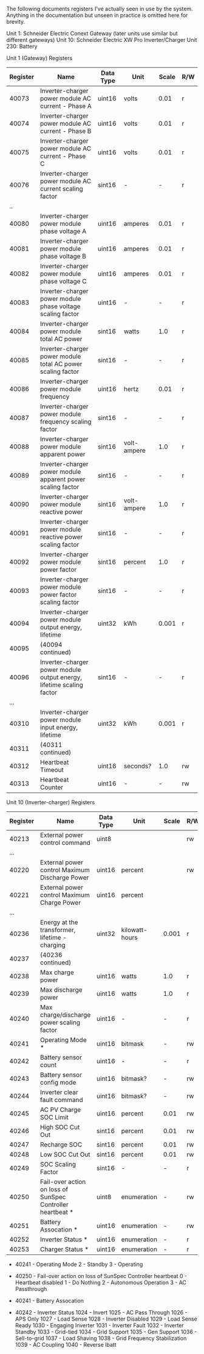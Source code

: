 The following documents registers I've actually seen in use by the system.  Anything in the documentation but unseen in practice is omitted here for brevity.

Unit 1:  Schneider Electric Conext Gateway (later units use similar but different gateways)
Unit 10:  Schneider Electric XW Pro Inverter/Charger
Unit 230:  Battery

Unit 1 (Gateway) Registers

| Register | Name                                                                       | Data Type | Unit        | Scale | R/W |
|----------|----------------------------------------------------------------------------|-----------|-------------|-------|-----|
| 40073    | Inverter-charger power module AC current - Phase A                         | uint16    | volts       | 0.01  | r   |
| 40074    | Inverter-charger power module AC current - Phase B                         | uint16    | volts       | 0.01  | r   |
| 40075    | Inverter-charger power module AC current - Phase C                         | uint16    | volts       | 0.01  | r   |
| 40076    | Inverter-charger power module AC current scaling factor                    | sint16    | -           | -     | r   |
| ..       |                                                                            |           |             |       |     |
| 40080    | Inverter-charger power module phase voltage A                              | uint16    | amperes     | 0.01  | r   |
| 40081    | Inverter-charger power module phase voltage B                              | uint16    | amperes     | 0.01  | r   |
| 40082    | Inverter-charger power module phase voltage C                              | uint16    | amperes     | 0.01  | r   |
| 40083    | Inverter-charger power module phase voltage scaling factor                 | uint16    | -           | -     | r   |
| 40084    | Inverter-charger power module total AC power                               | sint16    | watts       | 1.0   | r   |
| 40085    | Inverter-charger power module total AC power scaling factor                | sint16    | -           | -     | r   |
| 40086    | Inverter-charger power module frequency                                    | uint16    | hertz       | 0.01  | r   |
| 40087    | Inverter-charger power module frequency scaling factor                     | sint16    | -           | -     | r   |
| 40088    | Inverter-charger power module apparent power                               | sint16    | volt-ampere | 1.0   | r   |
| 40089    | Inverter-charger power module apparent power scaling factor                | sint16    | -           | -     | r   |
| 40090    | Inverter-charger power module reactive power                               | sint16    | volt-ampere | 1.0   | r   |
| 40091    | Inverter-charger power module reactive power scaling factor                | sint16    | -           | -     | r   |
| 40092    | Inverter-charger power module power factor                                 | sint16    | percent     | 1.0   | r   |
| 40093    | Inverter-charger power module power factor scaling factor                  | sint16    | -           | -     | r   |
| 40094    | Inverter-charger power module output energy, lifetime                      | uint32    | kWh         | 0.001 | r   |
| 40095    | (40094 continued)                                                          |           |             |       |     |
| 40096    | Inverter-charger power module output energy, lifetime scaling factor       | sint16    | -           | -     | r   |
| ...      |                                                                            |           |             |       |     |
| 40310    | Inverter-charger power module input energy, lifetime                       | uint32    | kWh         | 0.001 | r   |
| 40311    | (40311 continued)                                                          |           |             |       |     |
| 40312    | Heartbeat Timeout                                                          | uint16    | seconds?    | 1.0   | rw  |
| 40313    | Heartbeat Counter                                                          | uint16    | -           | -     | rw  |

Unit 10 (Inverter-charger) Registers

| Register | Name                                                                       | Data Type | Unit           | Scale | R/W |
|----------|----------------------------------------------------------------------------|-----------|----------------|-------|-----|
| 40213    | External power control command                                             | uint8     |                |       | rw  |
| ...      |                                                                            |           |                |       |     |
| 40220    | External power control Maximum Discharge Power                             | uint16    | percent        |       | rw  |
| 40221    | External power control Maximum Charge Power                                | uint16    | percent        |       |     |
| ...      |                                                                            |           |                |       |     |
| 40236    | Energy at the transformer, lifetime - charging                             | uint32    | kilowatt-hours | 0.001 | r   |
| 40237    | (40236 continued)                                                          |           |                |       |     |
| 40238    | Max charge power                                                           | uint16    | watts          | 1.0   | r   |
| 40239    | Max discharge power                                                        | uint16    | watts          | 1.0   | r   |
| 40240    | Max charge/discharge power scaling factor                                  | uint16    | -              | -     | r   |
| 40241    | Operating Mode *                                                           | uint16    | bitmask        | -     | rw  |
| 40242    | Battery sensor count                                                       | uint16    | -              | -     | r
| 40243    | Battery sensor config mode                                                 | uint16    | bitmask?       | -     | rw  |
| 40244    | Inverter clear fault command                                               | uint16    | bitmask?       | -     | rw  |
| 40245    | AC PV Charge SOC Limit                                                     | uint16    | percent        | 0.01  | rw  |
| 40246    | High SOC Cut Out                                                           | sint16    | percent        | 0.01  | rw  |
| 40247    | Recharge SOC                                                               | sint16    | percent        | 0.01  | rw  |
| 40248    | Low SOC Cut Out                                                            | sint16    | percent        | 0.01  | rw  |
| 40249    | SOC Scaling Factor                                                         | sint16    | -              | -     | r   |
| 40250    | Fail-over action on loss of SunSpec Controller heartbeat *                 | uint8     | enumeration    | -     | rw  |
| 40251    | Battery Assocation *                                                       | uint16    | enumeration    | -     | rw  |
| 40252    | Inverter Status *                                                          | uint16    | enumeration    | -     | r   |
| 40253    | Charger Status *                                                           | uint16    | enumeration    | -     | r   |

* 40241 - Operating Mode
2 - Standby
3 - Operating

* 40250 - Fail-over action on loss of SunSpec Controller heartbeat
0 - Heartbeat disabled
1 - Do Nothing
2 - Autonomous Operation
3 - AC Passthrough

* 40241 - Battery Assocation

* 40242 - Inverter Status
1024 - Invert
1025 - AC Pass Through
1026 - APS Only
1027 - Load Sense
1028 - Inverter Disabled
1029 - Load Sense Ready
1030 - Engaging Inverter
1031 - Inverter Fault
1032 - Inverter Standby
1033 - Grid-tied
1034 - Grid Support
1035 - Gen Support
1036 - Sell-to-grid
1037 - Load Shaving
1038 - Grid Frequency Stabilization
1039 - AC Coupling
1040 - Reverse Ibatt


